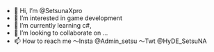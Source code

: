 - 👋 Hi, I’m @SetsunaXpro
- 👀 I’m interested in game development
- 🌱 I’m currently learning c#,
- 💞️ I’m looking to collaborate on ...
- 📫 How to reach me
   ～Insta @Admin_setsu
   ～Twt   @HyDE_SetsuNA

<!---
SetsunaXpro/SetsunaXpro is a ✨ special ✨ repository because its `README.md` (this file) appears on your GitHub profile.
You can click the Preview link to take a look at your changes.
--->

